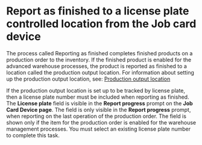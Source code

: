 # Report as finished to a license plate controlled location from the Job card device 

The process called Reporting as finished completes finished products on a production order to the inventory. If the finished product is enabled for the advanced warehouse processes, the product is reported as finished to a location called the production output location. For information about setting up the production output location, see: [Production output location](https://docs.microsoft.com/en-us/dynamics365/unified-operations/supply-chain/production-control/production-output-location)

If the production output location is set up to be tracked by license plate, then a license plate number must be included when reporting as finished. The **License plate** field is visible in the **Report progress** prompt on the **Job Card Device page**. The field is only visible in the **Report progress** prompt, when reporting on the last operation of the production order. The field is shown only if the item for the production order is enabled for the warehouse management processes. You must select an existing license plate number to complete this task.
